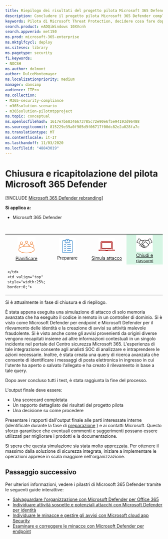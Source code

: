 ```yaml
---
title: Riepilogo dei risultati del progetto pilota Microsoft 365 Defender
description: Concludere il progetto pilota Microsoft 365 Defender completando la scorecard, analizzando i risultati del report e decidendo come procedere.
keywords: Pilota di Microsoft Threat Protection, decidere cosa fare dopo il progetto pilota Microsoft Threat Protection, cosa fare dopo aver valutato Microsoft Threat Protection in produzione, transizione da Microsoft Threat Protection Pilot to Deployment, Cyber Security, Advanced Persistent Threat, Enterprise Security, Devices, Device, Identity, Users, data, Applications, Incidents, Automatic Investigation and remediation, Advanced Hunting
search.product: eADQiWindows 10XVcnh
search.appverid: met150
ms.prod: microsoft-365-enterprise
ms.mktglfcycl: deploy
ms.sitesec: library
ms.pagetype: security
f1.keywords:
- NOCSH
ms.author: dolmont
author: DulceMontemayor
ms.localizationpriority: medium
manager: dansimp
audience: ITPro
ms.collection:
- M365-security-compliance
- m365solution-scenario
- m365solution-pilotmtpproject
ms.topic: conceptual
ms.openlocfilehash: 1617e7b68346673785c72e90e6f5e94193d96488
ms.sourcegitcommit: 815229e39a0f905d9f06717f00dc82e2a028fa7c
ms.translationtype: MT
ms.contentlocale: it-IT
ms.lasthandoff: 11/03/2020
ms.locfileid: "48843019"
---
```

# <a name="closing-and-summarizing-your-microsoft-365-defender-pilot"></a>Chiusura e ricapitolazione del pilota Microsoft 365 Defender  

[!INCLUDE [Microsoft 365 Defender rebranding](../includes/microsoft-defender.md)]


**Si applica a:**
- Microsoft 365 Defender

<br>
<table border="0" width="100%" align="center">
  <tr style="text-align:center;">
    <td align="center" style="width:25%; border:0;" >
      <a href= "https://docs.microsoft.com/microsoft-365/security/mtp/mtp-pilot-plan"> 
        <img src="../../media/mtp/plan.png" alt="Plan your pilot Microsoft 365 Defender project" title="Pianificare il progetto pilota Microsoft 365 Defender" />
      <br/>Pianificare </a><br>
    </td>
    <td align="center">
      <a href="https://docs.microsoft.com/microsoft-365/security/mtp/prepare-mtpeval">
        <img src="../../media/mtp/prep.png" alt="Prepare your Microsoft 365 Defender trial lab or pilot environment" title="Preparare il laboratorio di valutazione Microsoft 365 Defender o l'ambiente pilota" />
      <br/>Preparare </a><br>
    </td>
    <td align="center">
      <a href="https://docs.microsoft.com/microsoft-365/security/mtp/mtp-pilot-simulate">
        <img src="../../media/mtp/run-sim.png" alt="Run your Microsoft 365 Defender attack simulations" title="Eseguire le simulazioni di attacco di Microsoft 365 Defender" />
      <br/>Simula attacco </a><br>
    </td>
    <td align="center"bgcolor="#d5f5e3">
      <a href="https://docs.microsoft.com/microsoft-365/security/mtp/mtp-pilot-close">
        <img src="../../media/mtp/close.png" alt="Close and summarize your Microsoft 365 Defender pilot" title="Chiudere e riepilogare il pilota Microsoft 365 Defender" />
      <br/>Chiudi e riassumi </a><br>
    </td>
  </tr>
  <tr>
    <td style="width:25%; border:0;">
   
    </td>
    <td valign="top" style="width:25%; border:0;">
    
</td>
    <td valign="top" style="width:25%; border:0;">

</td>    
    <td valign="top" style="width:25%; border:0;">

</td>
  </tr>
</table>

Si è attualmente in fase di chiusura e di riepilogo.

È stata appena eseguita una simulazione di attacco di solo memoria avanzata che ha eseguito il codice in remoto in un controller di dominio. Si è visto come Microsoft Defender per endpoint e Microsoft Defender per il rilevamento delle identità e la creazione di avvisi su attività malevole fraudolente. Si è visto anche come gli avvisi provenienti da origini diverse vengono recapitati insieme ad altre informazioni contestuali in un singolo incidente nel portale del Centro sicurezza Microsoft 365. L'esperienza di tale integrazione consente agli analisti SOC di analizzare e intraprendere le azioni necessarie. Inoltre, è stata creata una query di ricerca avanzata che consente di identificare i messaggi di posta elettronica in ingresso in cui l'utente ha aperto o salvato l'allegato e ha creato il rilevamento in base a tale query.

Dopo aver concluso tutti i test, è stata raggiunta la fine del processo.

L'output finale deve essere:

- Una scorecard completata
- Un rapporto dettagliato dei risultati del progetto pilota
- Una decisione su come procedere

Presentare i rapporti dall'output finale alle parti interessate interne (identificate durante la fase di [preparazione](https://docs.microsoft.com/microsoft-365/security/mtp/prepare-mtpeval) ) e ai contatti Microsoft. Questo sforzo garantisce che eventuali commenti e suggerimenti possano essere utilizzati per migliorare i prodotti e la documentazione.

Si spera che questa simulazione sia stata molto apprezzata. Per ottenere il massimo dalla soluzione di sicurezza integrata, iniziare a implementare le operazioni apprese in scala maggiore nell'organizzazione.

## <a name="next-step"></a>Passaggio successivo
Per ulteriori informazioni, vedere i pilastri di Microsoft 365 Defender tramite le seguenti guide interattive:
- [Salvaguardare l'organizzazione con Microsoft Defender per Office 365](https://aka.ms/O365ATP-Interactive-Guide)
- [Individuare attività sospette e potenziali attacchi con Microsoft Defender per identità](https://aka.ms/AATP-Interactive-Guide)
- [Individuare le minacce e gestire gli avvisi con Microsoft cloud app Security](https://aka.ms/DetectThreatsAndAlertsMCAS-InteractiveGuide)
- [Esaminare e correggere le minacce con Microsoft Defender per endpoint](https://aka.ms/MDATP-IR-Interactive-Guide)
